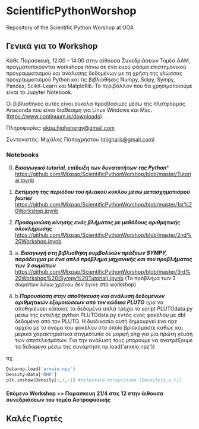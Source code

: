 # ScientificPythonWorshop
Repository of the Scientific Python Worshop at UOA

## Γενικά για το Workshop
Κάθε Παρασκευή, 12:00 - 14:00 στην αίθουσα Συνεδριάσεων Τομέα ΑΑΜ, πραγματοποιούνται workshops πάνω σε ένα ευρύ φάσμα επιστημονικού προγραμματισμού και ανάλυσης δεδομένων με τη χρήση της γλώσσας προγραμματισμού Python και τις βιβλιοθήκες Numpy, Scipy, Sympy, Pandas, Scikit-Learn και Matplotlib. Το περιβάλλον που θα χρησιμοποιούμε είναι το Jupyter Notebook.

Οι βιβλιοθήκες αυτές είναι εύκολα προσβάσιμες μέσω της πλατφόρμας Anaconda που είναι διαθέσιμη για Linux Windows και Mac. (https://www.continuum.io/downloads).

Πληροφορίες: ekpa.highenergy@gmail.com

Συντονιστής: Μιχάλης Παπαχρήστου (mighalis@gmail.com)

### Notebooks
0. ***Εισαγωγικό tutorial, επίδειξη των δυνατοτήτων της Python****
https://github.com/Mixpap/ScientificPythonWorshop/blob/master/Tutorial.ipynb

1. ***Εκτίμηση της περιόδου του ηλιακού κύκλου μέσω μετασχηματισμού fourier***
https://github.com/Mixpap/ScientificPythonWorshop/blob/master/1st%20Workshop.ipynb

2. ***Προσομοιώση κίνησης ενός βλήματος με μεθόδους αριθμητικής ολοκλήρωσης***
https://github.com/Mixpap/ScientificPythonWorshop/blob/master/2nd%20Workshop.ipynb

3. a. ***Εισαγωγή στη βιβλιοθήκη συμβολικών πράξεων SYMPY, παράδειγμα με ένα απλό πρόβλημα μηχανικής και του προβλήματος των 3 σωμάτων***
https://github.com/Mixpap/ScientificPythonWorshop/blob/master/3rd%20Workshop%20(Sympy%20Tutorial).ipynb
(Το πρόβλημα των 3 σωμάτων λόγω χρόνου δεν έγινε στο workshop)

3. b.***Παρουσίαση στην αποθήκευση και ανάλυση δεδομένων αριθμητικών εξομοιώσεων από τον κώδικα PLUTO***
(για να αποθηκέυσει κάποιος τα δεδομένα απλά τρέχει το script PLUTOdata.py μέσω της εντολής python PLUTOdata.py εντός ενος φακέλου με dbl δεδομένα από τον PLUTO. Η διαδικασία αυτή δημιουργεί ένα npz αρχείο με το όνομα του φακέλου στο οποίο βρισκόμαστε καθώς και μερικά χαρακτηριστικά στιγμιότυπα σε μορφή png για μια πρώτη γέυση των αποτελεσμάτων. Για την ανάλυση τους μπορούμε να ανατρέξουμε τα δεδομένα μέσω της συνάρτηση np.load('arxeio.npz')) 

πχ
```python
Data=np.load('arxeio.npz')
Density=Data['RHO']
plt.imshow(Density[:,:,-1] #τελευταίο στιγμίοτυπο (Density[y,x,t])
```

#### Επόμενο Workshop >> Παρασκευη 21/4 στις 12 στην άιθουσα συνεδριάσεων του τομέα Αστροφυσικής
## Καλές Γιορτές
